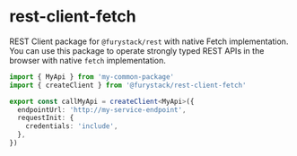 # rest-client-fetch

REST Client package for `@furystack/rest` with native Fetch implementation.
You can use this package to operate strongly typed REST APIs in the browser with native `fetch` implementation.

```ts
import { MyApi } from 'my-common-package'
import { createClient } from '@furystack/rest-client-fetch'

export const callMyApi = createClient<MyApi>({
  endpointUrl: 'http://my-service-endpoint',
  requestInit: {
    credentials: 'include',
  },
})
```
